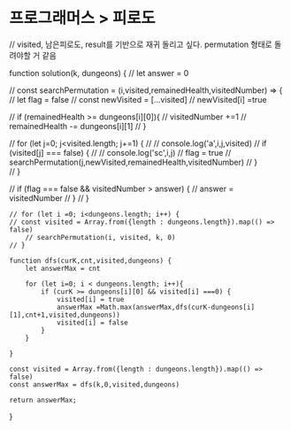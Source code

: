 # 프로그래머스 > 피로도

// visited, 남은피로도, result를 기반으로 재귀 돌리고 싶다. permutation 형태로 돌려야할 거 같음

function solution(k, dungeons) {
//     let answer = 0
    
//     const searchPermutation = (i,visited,remainedHealth,visitedNumber) => {
//         let flag = false
//         const newVisited = [...visited]
//         newVisited[i] =true
        
//         if (remainedHealth >= dungeons[i][0]){
//             visitedNumber +=1 
//             remainedHealth -= dungeons[i][1]
//         }
        
//         for (let j=0; j<visited.length; j+=1) {
//             // console.log('a',i,j,visited)
//             if (visited[j] === false) {
//                 // console.log('sc',i,j)
//                 flag = true
//                 searchPermutation(j,newVisited,remainedHealth,visitedNumber)
//             }    
//         }
        
//         if (flag === false && visitedNumber > answer) {
//             answer = visitedNumber
//         }
//     }
    
    // for (let i =0; i<dungeons.length; i++) {
    // const visited = Array.from({length : dungeons.length}).map(() => false)
        // searchPermutation(i, visited, k, 0)
    // }
    
    function dfs(curK,cnt,visited,dungeons) {
        let answerMax = cnt
        
        for (let i=0; i < dungeons.length; i++){
            if (curK >= dungeons[i][0] && visited[i] ===0) {
                visited[i] = true
                answerMax =Math.max(answerMax,dfs(curK-dungeons[i][1],cnt+1,visited,dungeons))
                visited[i] = false
            }
        }
        
    }
    
    const visited = Array.from({length : dungeons.length}).map(() => false)
    const answerMax = dfs(k,0,visited,dungeons)
    
    return answerMax;
}